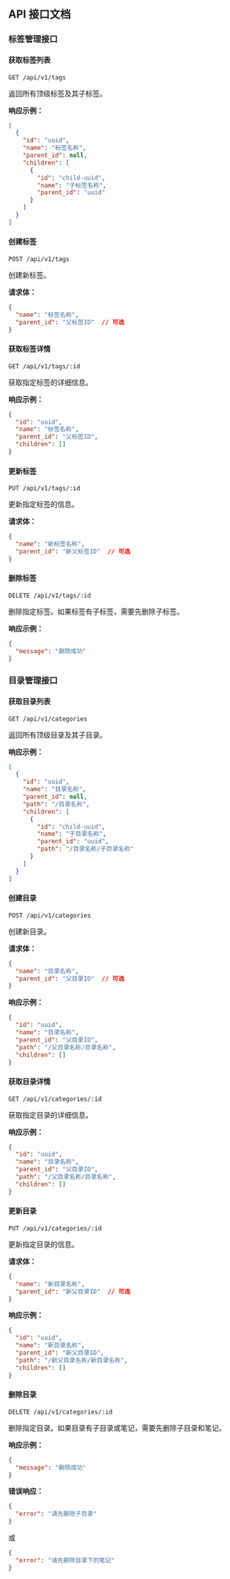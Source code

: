 
## API 接口文档

### 标签管理接口

#### 获取标签列表
```http
GET /api/v1/tags
```
返回所有顶级标签及其子标签。

**响应示例：**
```json
[
  {
    "id": "uuid",
    "name": "标签名称",
    "parent_id": null,
    "children": [
      {
        "id": "child-uuid",
        "name": "子标签名称",
        "parent_id": "uuid"
      }
    ]
  }
]
```

#### 创建标签
```http
POST /api/v1/tags
```
创建新标签。

**请求体：**
```json
{
  "name": "标签名称",
  "parent_id": "父标签ID"  // 可选
}
```

#### 获取标签详情
```http
GET /api/v1/tags/:id
```
获取指定标签的详细信息。

**响应示例：**
```json
{
  "id": "uuid",
  "name": "标签名称",
  "parent_id": "父标签ID",
  "children": []
}
```

#### 更新标签
```http
PUT /api/v1/tags/:id
```
更新指定标签的信息。

**请求体：**
```json
{
  "name": "新标签名称",
  "parent_id": "新父标签ID"  // 可选
}
```

#### 删除标签
```http
DELETE /api/v1/tags/:id
```
删除指定标签。如果标签有子标签，需要先删除子标签。

**响应示例：**
```json
{
  "message": "删除成功"
}
```

### 目录管理接口

#### 获取目录列表
```http
GET /api/v1/categories
```
返回所有顶级目录及其子目录。

**响应示例：**
```json
[
  {
    "id": "uuid",
    "name": "目录名称",
    "parent_id": null,
    "path": "/目录名称",
    "children": [
      {
        "id": "child-uuid",
        "name": "子目录名称",
        "parent_id": "uuid",
        "path": "/目录名称/子目录名称"
      }
    ]
  }
]
```

#### 创建目录
```http
POST /api/v1/categories
```
创建新目录。

**请求体：**
```json
{
  "name": "目录名称",
  "parent_id": "父目录ID"  // 可选
}
```

**响应示例：**
```json
{
  "id": "uuid",
  "name": "目录名称",
  "parent_id": "父目录ID",
  "path": "/父目录名称/目录名称",
  "children": []
}
```

#### 获取目录详情
```http
GET /api/v1/categories/:id
```
获取指定目录的详细信息。

**响应示例：**
```json
{
  "id": "uuid",
  "name": "目录名称",
  "parent_id": "父目录ID",
  "path": "/父目录名称/目录名称",
  "children": []
}
```

#### 更新目录
```http
PUT /api/v1/categories/:id
```
更新指定目录的信息。

**请求体：**
```json
{
  "name": "新目录名称",
  "parent_id": "新父目录ID"  // 可选
}
```

**响应示例：**
```json
{
  "id": "uuid",
  "name": "新目录名称",
  "parent_id": "新父目录ID",
  "path": "/新父目录名称/新目录名称",
  "children": []
}
```

#### 删除目录
```http
DELETE /api/v1/categories/:id
```
删除指定目录。如果目录有子目录或笔记，需要先删除子目录和笔记。

**响应示例：**
```json
{
  "message": "删除成功"
}
```

**错误响应：**
```json
{
  "error": "请先删除子目录"
}
```
或
```json
{
  "error": "请先删除目录下的笔记"
}
```
